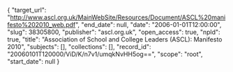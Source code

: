 {
  "target_url": "http://www.ascl.org.uk/MainWebSite/Resources/Document/ASCL%20manifesto%202010_web.pdf", 
  "end_date": null, 
  "date": "2006-01-01T12:00:00", 
  "slug": 38305800, 
  "publisher": "ascl.org.uk", 
  "open_access": true, 
  "npld": true, 
  "title": "Association of School and College Leaders (ASCL): Manifesto 2010", 
  "subjects": [], 
  "collections": [], 
  "record_id": "20060101T120000/ViD/K/n7v1/umqkNvHH5og==", 
  "scope": "root", 
  "start_date": null
}

